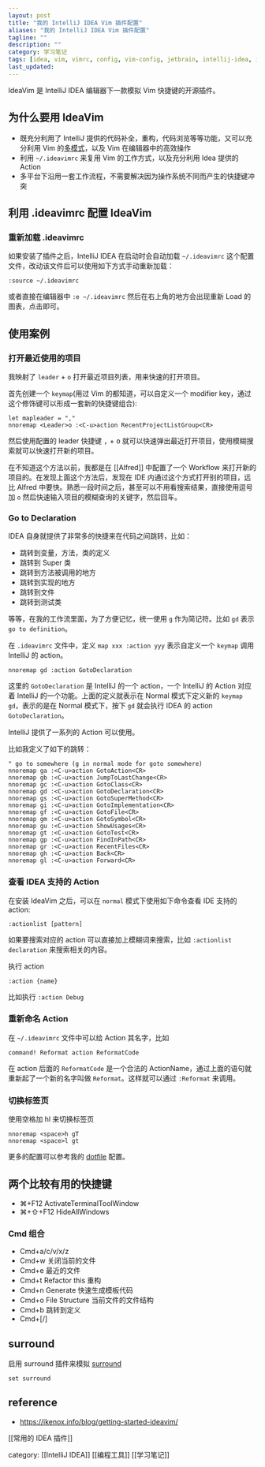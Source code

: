```yaml
---
layout: post
title: "我的 IntelliJ IDEA Vim 插件配置"
aliases: "我的 IntelliJ IDEA Vim 插件配置"
tagline: ""
description: ""
category: 学习笔记
tags: [idea, vim, vimrc, config, vim-config, jetbrain, intellij-idea, ide ]
last_updated:
---
```



IdeaVim 是 IntelliJ IDEA 编辑器下一款模拟 Vim 快捷键的开源插件。

## 为什么要用 IdeaVim

- 既充分利用了 IntelliJ 提供的代码补全，重构，代码浏览等等功能，又可以充分利用 Vim 的[多模式](http://einverne.github.io/post/2015/05/vim-mode.html)，以及 Vim 在编辑器中的高效操作
- 利用 `~/.ideavimrc` 来复用 Vim 的工作方式，以及充分利用 Idea 提供的 Action
- 多平台下沿用一套工作流程，不需要解决因为操作系统不同而产生的快捷键冲突


## 利用 .ideavimrc 配置 IdeaVim

### 重新加载 .ideavimrc
如果安装了插件之后，IntelliJ IDEA 在启动时会自动加载 `~/.ideavimrc` 这个配置文件，改动该文件后可以使用如下方式手动重新加载：

	:source ~/.ideavimrc

或者直接在编辑器中 `:e ~/.ideavimrc` 然后在右上角的地方会出现重新 Load 的图表，点击即可。

## 使用案例

### 打开最近使用的项目
我映射了 `leader` + `o` 打开最近项目列表，用来快速的打开项目。

首先创建一个 `keymap`(用过 Vim 的都知道，可以自定义一个 modifier key，通过这个修饰键可以形成一套新的快捷键组合):

```
let mapleader = ","
nnoremap <Leader>o :<C-u>action RecentProjectListGroup<CR>
```

然后使用配置的 leader 快捷键 <kbd>,</kbd> + <kbd>o</kbd> 就可以快速弹出最近打开项目，使用模糊搜索就可以快速打开新的项目。

在不知道这个方法以前，我都是在 [[Alfred]] 中配置了一个 Workflow 来打开新的项目的。在发现上面这个方法后，发现在 IDE 内通过这个方式打开别的项目，远比 Alfred 中要快。熟悉一段时间之后，甚至可以不用看搜索结果，直接使用逗号加 `o` 然后快速输入项目的模糊查询的关键字，然后回车。


### Go to Declaration
IDEA 自身就提供了非常多的快捷来在代码之间跳转，比如：

- 跳转到变量，方法，类的定义
- 跳转到 Super 类
- 跳转到方法被调用的地方
- 跳转到实现的地方
- 跳转到文件
- 跳转到测试类

等等，在我的工作流里面，为了方便记忆，统一使用 `g` 作为简记符。比如 `gd` 表示 `go to definition`。

在 `.ideavimrc` 文件中，定义 `map xxx :action yyy` 表示自定义一个 `keymap` 调用 IntelliJ 的 action。

	nnoremap gd :action GotoDeclaration

这里的 `GotoDeclaration` 是 IntelliJ 的一个 action，一个 IntelliJ 的 Action 对应着 IntelliJ 的一个功能。上面的定义就表示在 Normal 模式下定义新的 `keymap gd`，表示的是在 Normal 模式下，按下 `gd` 就会执行 IDEA 的 action `GotoDeclaration`。

IntelliJ 提供了一系列的 Action 可以使用。

比如我定义了如下的跳转：

```
" go to somewhere (g in normal mode for goto somewhere)
nnoremap ga :<C-u>action GotoAction<CR>
nnoremap gb :<C-u>action JumpToLastChange<CR>
nnoremap gc :<C-u>action GotoClass<CR>
nnoremap gd :<C-u>action GotoDeclaration<CR>
nnoremap gs :<C-u>action GotoSuperMethod<CR>
nnoremap gi :<C-u>action GotoImplementation<CR>
nnoremap gf :<C-u>action GotoFile<CR>
nnoremap gm :<C-u>action GotoSymbol<CR>
nnoremap gu :<C-u>action ShowUsages<CR>
nnoremap gt :<C-u>action GotoTest<CR>
nnoremap gp :<C-u>action FindInPath<CR>
nnoremap gr :<C-u>action RecentFiles<CR>
nnoremap gh :<C-u>action Back<CR>
nnoremap gl :<C-u>action Forward<CR>
```

### 查看 IDEA 支持的 Action

在安装 IdeaVim 之后，可以在 `normal` 模式下使用如下命令查看 IDE 支持的 action:

	:actionlist [pattern]

如果要搜索对应的 action 可以直接加上模糊词来搜索，比如 `:actionlist declaration` 来搜索相关的内容。

执行 action

	:action {name}

比如执行 `:action Debug`

### 重新命名 Action

在 `~/.ideavimrc` 文件中可以给 Action 其名字，比如

	command! Reformat action ReformatCode

在 action 后面的 `ReformatCode` 是一个合法的 ActionName，通过上面的语句就重新起了一个新的名字叫做 `Reformat`。这样就可以通过 `:Reformat` 来调用。

### 切换标签页

使用空格加 hl 来切换标签页

	nnoremap <space>h gT
	nnoremap <space>l gt

更多的配置可以参考我的 [dotfile](https://github.com/einverne/dotfiles/blob/master/idea/.ideavimrc) 配置。

## 两个比较有用的快捷键

- ⌘+F12 ActivateTerminalToolWindow
- ⌘+⇧+F12 HideAllWindows


### Cmd 组合

- Cmd+a/c/v/x/z
- Cmd+w 关闭当前的文件
- Cmd+e 最近的文件
- Cmd+t Refactor this 重构
- Cmd+n Generate 快速生成模板代码
- Cmd+o File Structure 当前文件的文件结构
- Cmd+b 跳转到定义
- Cmd+[/]

## surround
启用 surround 插件来模拟 [surround](http://einverne.github.io/post/2015/01/vim-plugin-vim-surround.html)

	set surround



## reference

- <https://ikenox.info/blog/getting-started-ideavim/>


[[常用的 IDEA 插件]]

category: [[IntelliJ IDEA]] [[编程工具]] [[学习笔记]]

